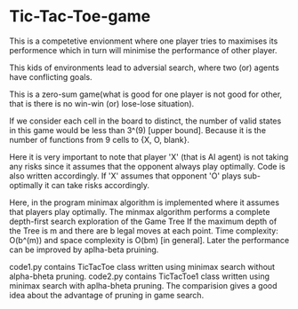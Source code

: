 # Tic-Tac-Toe-game
This is a competetive envionment where one player tries to maximises its performence which in turn will minimise the performance of other
player.

This kids of environments lead to adversial search, where two (or) agents have conflicting goals.

This is a zero-sum game(what is good for one player is not good for other, that is there is no win-win (or) lose-lose situation).

If we consider each cell in the board to distinct, the number of valid states in this game would be less than 3^(9) [upper bound]. Because it 
is the number of functions from 9 cells to {X, O, blank}.

Here it is very important to note that player 'X' (that is AI agent) is not taking any risks since it assumes that the opponent always play 
optimally. Code is also written accordingly. If 'X' assumes that opponent 'O' plays sub-optimally it can take risks accordingly.

Here, in the program minimax algorithm is implemented where it assumes that players play optimally. The minmax algorithm performs a complete 
depth-first search exploration of the Game Tree If the maximum depth of the Tree is m and there are b legal moves at each point. 
Time complexity: O(b^(m)) and space complexity is O(bm) [in general]. Later the performance can be improved by aplha-beta pruining. 

code1.py contains TicTacToe class written using minimax search without alpha-bheta pruning.
code2.py contains TicTacToe1 class written using minimax search with aplha-bheta pruning.
The comparision gives a good idea about the advantage of pruning in game search.
